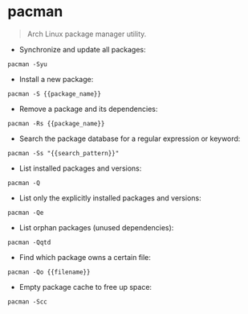 # pacman

> Arch Linux package manager utility.

- Synchronize and update all packages:

`pacman -Syu`

- Install a new package:

`pacman -S {{package_name}}`

- Remove a package and its dependencies:

`pacman -Rs {{package_name}}`

- Search the package database for a regular expression or keyword:

`pacman -Ss "{{search_pattern}}"`

- List installed packages and versions:

`pacman -Q`

- List only the explicitly installed packages and versions:

`pacman -Qe`

- List orphan packages (unused dependencies):

`pacman -Qqtd`

- Find which package owns a certain file:

`pacman -Qo {{filename}}`

- Empty package cache to free up space:

`pacman -Scc`
